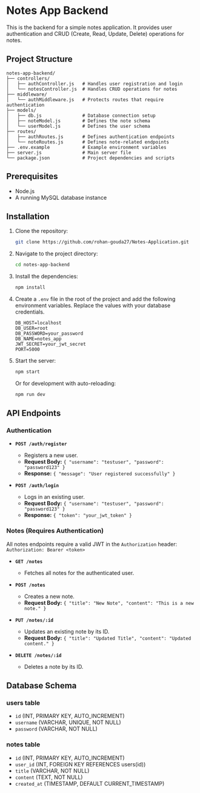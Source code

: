 # Notes App Backend

This is the backend for a simple notes application. It provides user authentication and CRUD (Create, Read, Update, Delete) operations for notes.

## Project Structure

```
notes-app-backend/
├── controllers/
│   ├── authController.js   # Handles user registration and login
│   └── notesController.js  # Handles CRUD operations for notes
├── middleware/
│   └── authMiddleware.js   # Protects routes that require authentication
├── models/
│   ├── db.js               # Database connection setup
│   ├── noteModel.js        # Defines the note schema
│   └── userModel.js        # Defines the user schema
├── routes/
│   ├── authRoutes.js       # Defines authentication endpoints
│   └── noteRoutes.js       # Defines note-related endpoints
├── .env.example            # Example environment variables
├── server.js               # Main server file
└── package.json            # Project dependencies and scripts
```

## Prerequisites

- Node.js
- A running MySQL database instance

## Installation

1.  Clone the repository:
    ```bash
    git clone https://github.com/rohan-gouda27/Notes-Application.git
    ```
2.  Navigate to the project directory:
    ```bash
    cd notes-app-backend
    ```
3.  Install the dependencies:
    ```bash
    npm install
    ```
4.  Create a `.env` file in the root of the project and add the following environment variables. Replace the values with your database credentials.
    ```
    DB_HOST=localhost
    DB_USER=root
    DB_PASSWORD=your_password
    DB_NAME=notes_app
    JWT_SECRET=your_jwt_secret
    PORT=5000
    ```
5.  Start the server:
    ```bash
    npm start
    ```
    Or for development with auto-reloading:
    ```bash
    npm run dev
    ```

## API Endpoints

### Authentication

-   **`POST /auth/register`**
    -   Registers a new user.
    -   **Request Body:** `{ "username": "testuser", "password": "password123" }`
    -   **Response:** `{ "message": "User registered successfully" }`

-   **`POST /auth/login`**
    -   Logs in an existing user.
    -   **Request Body:** `{ "username": "testuser", "password": "password123" }`
    -   **Response:** `{ "token": "your_jwt_token" }`

### Notes (Requires Authentication)

All notes endpoints require a valid JWT in the `Authorization` header: `Authorization: Bearer <token>`

-   **`GET /notes`**
    -   Fetches all notes for the authenticated user.

-   **`POST /notes`**
    -   Creates a new note.
    -   **Request Body:** `{ "title": "New Note", "content": "This is a new note." }`

-   **`PUT /notes/:id`**
    -   Updates an existing note by its ID.
    -   **Request Body:** `{ "title": "Updated Title", "content": "Updated content." }`

-   **`DELETE /notes/:id`**
    -   Deletes a note by its ID.

## Database Schema

### users table

-   `id` (INT, PRIMARY KEY, AUTO_INCREMENT)
-   `username` (VARCHAR, UNIQUE, NOT NULL)
-   `password` (VARCHAR, NOT NULL)

### notes table

-   `id` (INT, PRIMARY KEY, AUTO_INCREMENT)
-   `user_id` (INT, FOREIGN KEY REFERENCES users(id))
-   `title` (VARCHAR, NOT NULL)
-   `content` (TEXT, NOT NULL)
-   `created_at` (TIMESTAMP, DEFAULT CURRENT_TIMESTAMP) 
